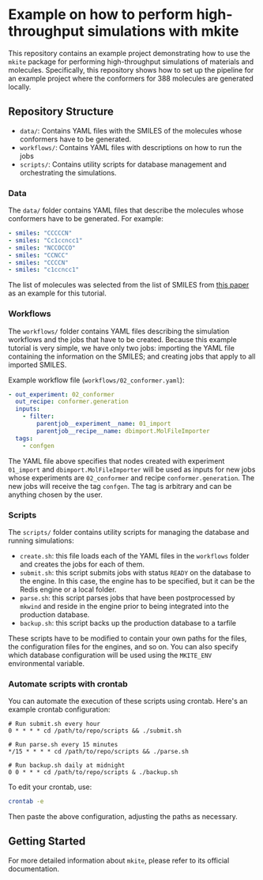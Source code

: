 # Example on how to perform high-throughput simulations with mkite

This repository contains an example project demonstrating how to use the `mkite` package for performing high-throughput simulations of materials and molecules.
Specifically, this repository shows how to set up the pipeline for an example project where the conformers for 388 molecules are generated locally.

## Repository Structure

- `data/`: Contains YAML files with the SMILES of the molecules whose conformers have to be generated.
- `workflows/`: Contains YAML files with descriptions on how to run the jobs
- `scripts/`: Contains utility scripts for database management and orchestrating the simulations.

### Data

The `data/` folder contains YAML files that describe the molecules whose conformers have to be generated.
For example:

```yaml
- smiles: "CCCCCN"
- smiles: "Cc1ccncc1"
- smiles: "NCCOCCO"
- smiles: "CCNCC"
- smiles: "CCCCN"
- smiles: "c1ccncc1"
```

The list of molecules was selected from the list of SMILES from [this paper](https://doi.org/10.1126/science.abh3350) as an example for this tutorial.

### Workflows

The `workflows/` folder contains YAML files describing the simulation workflows and the jobs that have to be created.
Because this example tutorial is very simple, we have only two jobs: importing the YAML file containing the information on the SMILES; and creating jobs that apply to all imported SMILES.

Example workflow file (`workflows/02_conformer.yaml`):

```yaml
- out_experiment: 02_conformer
  out_recipe: conformer.generation
  inputs:
    - filter:
        parentjob__experiment__name: 01_import
        parentjob__recipe__name: dbimport.MolFileImporter
  tags:
    - confgen
```

The YAML file above specifies that nodes created with experiment `01_import` and `dbimport.MolFileImporter` will be used as inputs for new jobs whose experiments are `02_conformer` and recipe `conformer.generation`. The new jobs will receive the tag `confgen`. The tag is arbitrary and can be anything chosen by the user.

### Scripts

The `scripts/` folder contains utility scripts for managing the database and running simulations:

- `create.sh`: this file loads each of the YAML files in the `workflows` folder and creates the jobs for each of them.
- `submit.sh`: this script submits jobs with status `READY` on the database to the engine. In this case, the engine has to be specified, but it can be the Redis engine or a local folder.
- `parse.sh`: this script parses jobs that have been postprocessed by `mkwind` and reside in the engine prior to being integrated into the production database.
- `backup.sh`: this script backs up the production database to a tarfile

These scripts have to be modified to contain your own paths for the files, the configuration files for the engines, and so on.
You can also specify which database configuration will be used using the `MKITE_ENV` environmental variable.

### Automate scripts with crontab

You can automate the execution of these scripts using crontab. Here's an example crontab configuration:

```
# Run submit.sh every hour
0 * * * * cd /path/to/repo/scripts && ./submit.sh

# Run parse.sh every 15 minutes
*/15 * * * * cd /path/to/repo/scripts && ./parse.sh

# Run backup.sh daily at midnight
0 0 * * * cd /path/to/repo/scripts & ./backup.sh
```

To edit your crontab, use:

```bash
crontab -e
```

Then paste the above configuration, adjusting the paths as necessary.

## Getting Started

For more detailed information about `mkite`, please refer to its official documentation.
